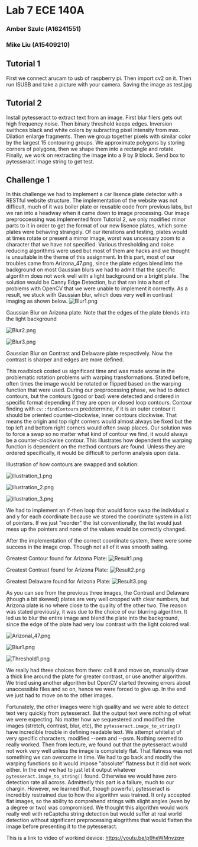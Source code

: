# Lab 7 ECE 140A
### Amber Szulc (A16241551)
### Mike Liu (A15409210)


## Tutorial 1
First we connect arucam to usb of raspberry pi. Then import cv2 on it.
Then run ISUSB and take a picture with your camera. Saving the image as test.jpg

## Tutorial 2

Install pytesseract to extract text from an image. First blur filers gets out high frequency noise. Then binary threshold keeps edges. Inversion swithces black and white colors by subracting pixel intensity from max. Dilation enlarge fragments.
Then we group together pixels with similar color by the largest 15 contouring groups. We approximate polygons by storing corners of polygons, then we shape them into a rectangle and rotate.
Finally, we work on rextracting the image into a 9 by 9 block. Send box to pytesseract image string to get test.

## Challenge 1
In this challenge we had to implement a car lisence plate detector with a RESTful website structure. The implementation of the website was not difficult, much of it was boiler plate or reusable code from previous labs, but we ran into a headway when it came down to image processing. Our image preproccessing was implemented from Tutorial 2, we only modified minor parts to it in order to get the format of our new lisence plates, which some plates were behaving strangely. Of our iterations and testing, plates would at times rotate or present a mirror image, worst was uncessary zoom to a character that we have not specified. Various thresholding and noise reducing algorithms were used but most of them are hacks and we thought is unsuitable in the theme of this assignment. In this part, most of our troubles came from Arizona_47.png, since the plate edges blend into the background on most Gaussian blurs we had to admit that the specific algorithm does not work well with a light background on a bright plate. The solution would be Canny Edge Detection, but that ran into a host of problems with OpenCV that we were unable to implement it correctly. As a result, we stuck with Gaussian blur, which does very well in contrast imaging as shown below.
![Blur1.png](./Challenges/public/media/Blur1.png)

Gaussian Blur on Arizona plate. Note that the edges of the plate blends into the light background

![Blur2.png](./Challenges/public/media/Blur2.png)

![Blur3.png](./Challenges/public/media/Blur3.png)

Gaussian Blur on Contrast and Delaware plate respectively. Now the contrast is sharper and edges are more defined.

This roadblock costed us significant time and was made worse in the problematic rotation problems with warping transformations. Stated before, often times the image would be rotated or flipped based on the warping function that were used. During our preprocessing phase, we had to detect contours, but the contours (good or bad) were detected and ordered in specific format depending if they are open or closed loop contours. Contour finding with ```cv::findContours``` predetermine, if it is an outer contour it should be oriented counter-clockwise, inner contours clockwise. That means the origin and top right corners would almost always be fixed but the top left and bottom right corners would often swap places. Our solution was to force a swap so no matter what kind of contour we find, it would always be a counter-clockwise contour. This illustrates how dependent the warping function is dependent on the method contours are found. Unless they are ordered specifically, it would be difficult to perform analysis upon data.

Illustration of how contours are swapped and solution:

![illustration_1.png](./Challenges/public/media/illustration_1.png)

![illustration_2.png](./Challenges/public/media/illustration_2.png)

![illustration_3.png](./Challenges/public/media/illustration_3.png)

We had to implement an if-then loop that would force swap the individual x and y for each coordinate because we stored the coordinate system in a list of pointers. If we just "reorder" the list conventionally, the list would just mess up the pointers and none of the values would be correctly changed.

After the implementation of the correct coordinate system, there were some success in the image crop. Though not all of it was smooth sailing.

Greatest Contour found for Arizona Plate:
![Result1.png](./Challenges/public/media/Result1.png)

Greatest Contrast found for Arizona Plate:
![Result2.png](./Challenges/public/media/Result2.png)

Greatest Delaware found for Arizona Plate:
![Result3.png](./Challenges/public/media/Result3.png)

As you can see from the previous three images, the Contrast and Delaware (though a bit skewed) plates are very well cropped with clear numbers, but Arizona plate is no where close to the quality of the other two. The reason was stated previously, it was due to the choice of our blurring algorithm. It led us to blur the entire image and blend the plate into the background, since the edge of the plate had very low contrast with the light colored wall.


![Arizonal_47.png](./Challenges/public/images/Arizona_47.jpg)

![Blur1.png](./Challenges/public/media/Blur1.png)

![Threshold1.png](./Challenges/public/media/Threshold1.png)

We really had three choices from there: call it and move on, manually draw a thick line around the plate for greater contrast, or use another algorithm. We tried using another algorithm but OpenCV started throwing errors about unaccessible files and so on, hence we were forced to give up. In the end we just had to move on to the other images.

Fortunately, the other images were high quality and we were able to detect text very quickly from pytesseract. But the output text were nothing of what we were expecting. No matter how we sequestered and modified the images (stretch, contrast, blur, etc), the ```pytesseract.image_to_string()``` have incredible trouble in defining readable text. We attempt whitelist of very specific characters, modified --oem and --psm. Nothing seemed to really worked. Then from lecture, we found out that the pytesseract would not work very well unless the image is completely flat. That flatness was not something we can overcome in time. We had to go back and modify the warping functions so it would impose "absolute" flatness but it did not work either. In the end we had to just let it output whatever ```pytesseract.image_to_string()``` found. Otherwise we would have zero detection rate all across. Admittedly this part is a failure, much to our chargin. However, we learned that, though powerful, pytesseract is incredibly restrained due to how the algorithm was trained. It only accepted flat images, so the ability to comprehend strings with slight angles (even by a degree or two) was compromised. We thought this algorithm would work really well with reCaptcha string detection but would suffer at real world detection without significant preprocessing alogrithms that would flatten the image before presenting it to the pytesseract.

This is a link to video of workind device: https://youtu.be/p9heWMnvzqw 